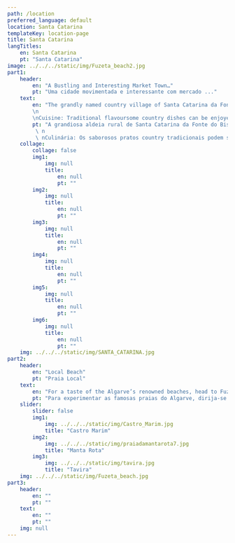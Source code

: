 ```yaml
---
path: /location
preferred_language: default
location: Santa Catarina
templateKey: location-page
title: Santa Catarina
langTitles:
    en: Santa Catarina
    pt: "Santa Catarina"
image: ../../../static/img/Fuzeta_beach2.jpg
part1: 
    header: 
        en: "A Bustling and Interesting Market Town…"
        pt: "Uma cidade movimentada e interessante com mercado ..."
    text: 
        en: "The grandly named country village of Santa Catarina da Fonte do Bispo sits in the rolling foothills of the Serra da Caldeirão, mid-distance between Tavira and São Brás de Alportel and only some 15km from the golden beaches at Fuzeta. Basic amenities including a well-stocked mini-market and a tempting café/bakery can be found at the heart of the village, home also the famed kilns producing Santa Caterina terracotta tiles, many of which adorn terraces and swimming pool surrounds across the Algarve.
        \n
        \nCuisine: Traditional flavoursome country dishes can be enjoyed at a handful of local eateries while a greater selection are but a short drive in any direction!"
        pt: "A grandiosa aldeia rural de Santa Catarina da Fonte do Bispo situa-se no sopé ondulante da Serra da Caldeirão, a meia distância entre Tavira e São Brás de Alportel e apenas a cerca de 15 km das praias douradas da Fuzeta. Amenidades básicas, incluindo um minimercado bem abastecido e um café / padaria tentador, podem ser encontradas no centro da vila, onde também ficam os famosos fornos que produzem ladrilhos de terracota Santa Caterina, muitos dos quais adornam terraços e piscinas em todo o Algarve.
         \ n
         \ nCulinária: Os saborosos pratos country tradicionais podem ser apreciados em um punhado de restaurantes locais, enquanto uma seleção maior está a uma curta distância de carro em qualquer direção!"
    collage:
        collage: false
        img1: 
            img: null
            title: 
                en: null
                pt: ""
        img2: 
            img: null
            title: 
                en: null
                pt: ""
        img3: 
            img: null
            title: 
                en: null
                pt: ""
        img4: 
            img: null
            title: 
                en: null
                pt: ""
        img5: 
            img: null
            title: 
                en: null
                pt: ""
        img6: 
            img: null
            title: 
                en: null
                pt: ""
    img: ../../../static/img/SANTA_CATARINA.jpg
part2:
    header: 
        en: "Local Beach"
        pt: "Praia Local"
    text: 
        en: "For a taste of the Algarve’s renowned beaches, head to Fuzeta where both the lagoon side beach and the island beach, reached by short ferry crossing, will surely delight beach lovers for their stretches of dune backed sands lapped by the clear clean waters of the Atlantic."
        pt: "Para experimentar as famosas praias do Algarve, dirija-se à Fuzeta onde tanto a praia da lagoa como a praia da ilha, alcançadas por uma curta travessia de ferry, irão certamente deliciar os amantes da praia pelos seus trechos de areias dunares banhadas pelas águas límpidas e límpidas do Atlântico ."
    slider:
        slider: false
        img1: 
            img: ../../../static/img/Castro_Marim.jpg
            title: "Castro Marim"
        img2: 
            img: ../../../static/img/praiadamantarota7.jpg
            title: "Manta Rota"
        img3: 
            img: ../../../static/img/tavira.jpg
            title: "Tavira"
    img: ../../../static/img/Fuzeta_beach.jpg
part3:
    header: 
        en: ""
        pt: ""
    text: 
        en: ""
        pt: ""
    img: null
---
```

